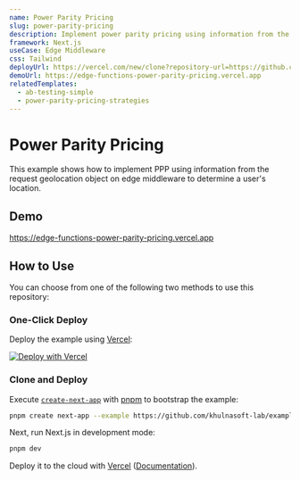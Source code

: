 ```yaml
---
name: Power Parity Pricing
slug: power-parity-pricing
description: Implement power parity pricing using information from the request geolocation object in Edge Middleware.
framework: Next.js
useCase: Edge Middleware
css: Tailwind
deployUrl: https://vercel.com/new/clone?repository-url=https://github.com/khulnasoft-lab/examples/tree/main/edge-middleware/power-parity-pricing&project-name=power-parity-pricing&repository-name=power-parity-pricing
demoUrl: https://edge-functions-power-parity-pricing.vercel.app
relatedTemplates:
  - ab-testing-simple
  - power-parity-pricing-strategies
---
```


# Power Parity Pricing

This example shows how to implement PPP using information from the request geolocation object on edge middleware to determine a user's location.

## Demo

https://edge-functions-power-parity-pricing.vercel.app

## How to Use

You can choose from one of the following two methods to use this repository:

### One-Click Deploy

Deploy the example using [Vercel](https://vercel.com?utm_source=github&utm_medium=readme&utm_campaign=vercel-examples):

[![Deploy with Vercel](https://vercel.com/button)](https://vercel.com/new/clone?repository-url=https://github.com/khulnasoft-lab/examples/tree/main/edge-middleware/power-parity-pricing&project-name=power-parity-pricing&repository-name=power-parity-pricing)

### Clone and Deploy

Execute [`create-next-app`](https://github.com/khulnasoft-lab/next.js/tree/canary/packages/create-next-app) with [pnpm](https://pnpm.io/installation) to bootstrap the example:

```bash
pnpm create next-app --example https://github.com/khulnasoft-lab/examples/tree/main/edge-middleware/power-parity-pricing power-parity-pricing
```

Next, run Next.js in development mode:

```bash
pnpm dev
```

Deploy it to the cloud with [Vercel](https://vercel.com/new?utm_source=github&utm_medium=readme&utm_campaign=edge-middleware-eap) ([Documentation](https://nextjs.org/docs/deployment)).
